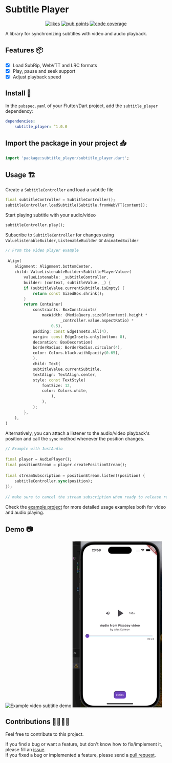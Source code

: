 # Subtitle Player

<p align="center">
  <a href="https://pub.dev/packages/subtitle_player/score"><img src="https://img.shields.io/pub/likes/subtitle_player" alt="likes"></a>
  <a href="https://pub.dev/packages/subtitle_player/score"><img src="https://img.shields.io/pub/points/subtitle_player" alt="pub points"></a>
  <a href="https://codecov.io/gh/crazelu/subtitle_player"><img src="https://codecov.io/gh/crazelu/subtitle_player/graph/badge.svg" alt="code coverage"/></a>
</p>


A library for synchronizing subtitles with video and audio playback.


## Features 📦

- [x] Load SubRip, WebVTT and LRC formats
- [x] Play, pause and seek support
- [x] Adjust playback speed

## Install 🚀

In the `pubspec.yaml` of your Flutter/Dart project, add the `subtitle_player` dependency:

```yaml
dependencies:
    subtitle_player: ^1.0.0
```

## Import the package in your project 📥

```dart
import 'package:subtitle_player/subtitle_player.dart';
```

## Usage 🏗️

Create a `SubtitleController` and load a subtitle file

```dart
final subtitleController = SubtitleController();
subtitleController.loadSubtitle(Subtitle.fromWebVTT(content));
```

Start playing subtitle with your audio/video

```dart
subtitleController.play();
```

Subscribe to `SubtitleController` for changes using `ValuelistenableBuilder`, `ListenableBuilder` or `AnimatedBuilder`

```dart
// From the video player example

 Align(
    alignment: Alignment.bottomCenter,
    child: ValueListenableBuilder<SubtitlePlayerValue>(
        valueListenable: _subtitleController,
        builder: (context, subtitleValue, _) {
        if (subtitleValue.currentSubtitle.isEmpty) {
            return const SizedBox.shrink();
        }
        return Container(
            constraints: BoxConstraints(
                maxWidth: (MediaQuery.sizeOf(context).height *
                        _controller.value.aspectRatio) *
                    0.5),
            padding: const EdgeInsets.all(4),
            margin: const EdgeInsets.only(bottom: 8),
            decoration: BoxDecoration(
            borderRadius: BorderRadius.circular(4),
            color: Colors.black.withOpacity(0.65),
            ),
            child: Text(
            subtitleValue.currentSubtitle,
            textAlign: TextAlign.center,
            style: const TextStyle(
                fontSize: 12,
                color: Colors.white,
                    ),
                ),
            );
        },
    ),
)
```

Alternatively, you can attach a listener to the audio/video playback's position and call the `sync` method whenever the position changes.

```dart
// Example with JustAudio

final player = AudioPlayer();
final positionStream = player.createPositionStream();

final streamSubscription = positionStream.listen((position) {
    subtitleController.sync(position);
});

// make sure to cancel the stream subscription when ready to release resources
```

Check the [example project](https://github.com/Crazelu/subtitle_player/tree/main/example) for more detailed usage examples both for video and audio playing.

## Demo 📷

<img src="https://raw.githubusercontent.com/Crazelu/subtitle_player/main/demos/video-player-demo.gif" width="280" alt="Example video subtitle demo"> <img src="https://raw.githubusercontent.com/Crazelu/subtitle_player/main/demos/audio-player-demo.gif" width="280" alt="Example live lyrics demo">

## Contributions 🫱🏾‍🫲🏼

Feel free to contribute to this project.

If you find a bug or want a feature, but don't know how to fix/implement it, please fill an [issue](https://github.com/Crazelu/subtitle_player/issues).  
If you fixed a bug or implemented a feature, please send a [pull request](https://github.com/Crazelu/subtitle_player/pulls).